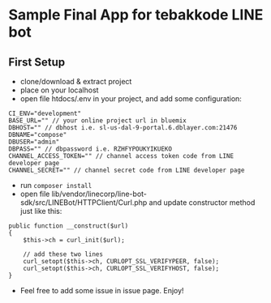 # Sample Final App for tebakkode LINE bot

## First Setup

- clone/download & extract project
- place on your localhost
- open file htdocs/.env in your project, and add some configuration:
```
CI_ENV="development"
BASE_URL="" // your online project url in bluemix
DBHOST="" // dbhost i.e. sl-us-dal-9-portal.6.dblayer.com:21476
DBNAME="compose"
DBUSER="admin"
DBPASS="" // dbpassword i.e. RZHFYPOUKYIKUEKO
CHANNEL_ACCESS_TOKEN="" // channel access token code from LINE developer page
CHANNEL_SECRET="" // channel secret code from LINE developer page
```
- run `composer install`
- open file lib/vendor/linecorp/line-bot-sdk/src/LINEBot/HTTPClient/Curl.php and update constructor method just like this:
```
public function __construct($url)
{
    $this->ch = curl_init($url);

    // add these two lines
    curl_setopt($this->ch, CURLOPT_SSL_VERIFYPEER, false);
    curl_setopt($this->ch, CURLOPT_SSL_VERIFYHOST, false);
}
```
- Feel free to add some issue in issue page. Enjoy!
